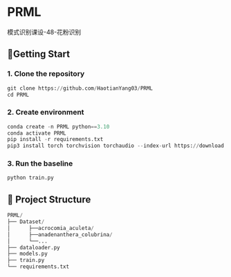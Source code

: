 # PRML
模式识别课设-48-花粉识别

## 🚀Getting Start

### 1. Clone the repository

```python
git clone https://github.com/HaotianYang03/PRML
cd PRML
```

### 2. Create environment

```python
conda create -n PRML python==3.10
conda activate PRML
pip install -r requirements.txt
pip3 install torch torchvision torchaudio --index-url https://download.pytorch.org/whl/cu118
```

### 3. Run the baseline

```python
python train.py
```

## 📁 Project Structure

```python
PRML/
├── Dataset/
│      ├──acrocomia_aculeta/
│      ├──anadenanthera_colubrina/
│      └──...
├── dataloader.py
├── models.py
├── train.py
└── requirements.txt
```